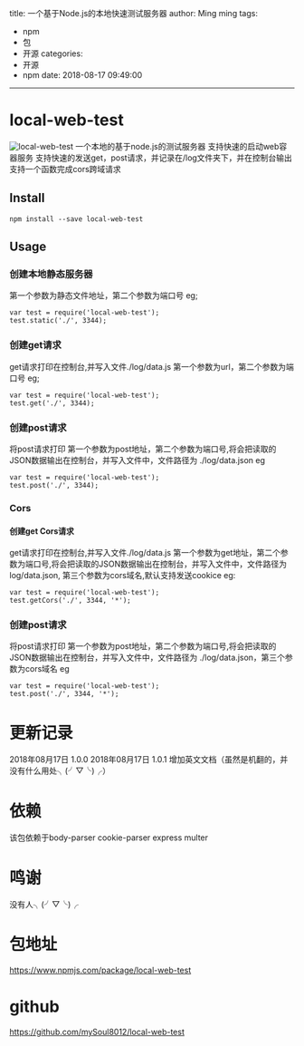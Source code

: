 title: 一个基于Node.js的本地快速测试服务器
author: Ming ming
tags:
  - npm
  - 包
  - 开源
categories:
  - 开源
  - npm
date: 2018-08-17 09:49:00
---
# local-web-test
![local-web-test](https://img.shields.io/badge/local--web--test-1.0.0-green.svg)
一个本地的基于node.js的测试服务器
支持快速的启动web容器服务
支持快速的发送get，post请求，并记录在/log文件夹下，并在控制台输出
支持一个函数完成cors跨域请求

## Install
```
npm install --save local-web-test
```

## Usage

### 创建本地静态服务器
第一个参数为静态文件地址，第二个参数为端口号
eg;
```
var test = require('local-web-test');
test.static('./', 3344);
```

### 创建get请求
get请求打印在控制台,并写入文件./log/data.js
第一个参数为url，第二个参数为端口号
eg;
```
var test = require('local-web-test');
test.get('./', 3344);
```

### 创建post请求
将post请求打印
第一个参数为post地址，第二个参数为端口号,将会把读取的JSON数据输出在控制台，并写入文件中，文件路径为 ./log/data.json
eg
```
var test = require('local-web-test');
test.post('./', 3344);
```

### Cors
#### 创建get Cors请求
get请求打印在控制台,并写入文件./log/data.js
第一个参数为get地址，第二个参数为端口号,将会把读取的JSON数据输出在控制台，并写入文件中，文件路径为log/data.json, 第三个参数为cors域名,默认支持发送cookice
eg:
```
var test = require('local-web-test');
test.getCors('./', 3344, '*');
```
### 创建post请求
将post请求打印
第一个参数为post地址，第二个参数为端口号,将会把读取的JSON数据输出在控制台，并写入文件中，文件路径为 ./log/data.json，第三个参数为cors域名
eg
```
var test = require('local-web-test');
test.post('./', 3344, '*');
```

# 更新记录
2018年08月17日 1.0.0 
2018年08月17日 1.0.1	增加英文文档（虽然是机翻的，并没有什么用处╮(╯▽╰)╭）

# 依赖
该包依赖于body-parser cookie-parser express multer

# 鸣谢
没有人╮(╯▽╰)╭

# 包地址
https://www.npmjs.com/package/local-web-test

# github
https://github.com/mySoul8012/local-web-test